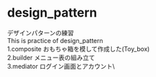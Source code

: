# design_pattern
デザインパターンの練習\
This is practice of design_pattern\
1.composite おもちゃ箱を模して作成した(Toy_box)\
2.builder メニュー表の組み立て\
3.mediator ログイン画面とアカウント\


